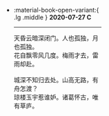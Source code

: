 <html>
<body>
<script>
  const fps = 30;
const mspf = Math.floor(1000 / fps) ; 
let width = window.innerWidth || document.documentElement.clientWidth;
let height = window.innerHeight || document.documentElement.clientHeight;
let canvas;
window.addEventListener('resize', () => {
  width = window.innerWidth || document.documentElement.clientWidth;
  height = window.innerHeight || document.documentElement.clientHeight;
  if (canvas) {
    canvas.width = width;
    canvas.height = height;
  }
});
let particles = [];
let wind = [0, 0];
let cursor = [0, 0];
function velocity(r) {
  return 70 / r + 30;
}
function sine_component(h, a) {
  return [2 * Math.PI / h, Math.random() * a, Math.random() * 2 * Math.PI]; // [frequency, amplitude, phase]
}
function calc_sine(components, x) {
  let sum = 0;
  for (let i = 0; i < components.length; i++) {
    const [f, a, p] = components[i];
    sum += Math.sin(x * f + p) * a;
  }
  return sum;
}
function gen_particle() {
  let r = Math.random() * 4 + 1;
  return {
    radius: r,
    x: Math.random() * width,
    y: -r,
    opacity: Math.random(),
    sine_components: [sine_component(height, 3), sine_component(height / 2, 2), sine_component(height / 5, 1), sine_component(height / 10, 0.5)],
  };
}
function update_pos(dt) {
  const n = particles.length;
  for (let i = 0; i < n; i++) {
    const v = velocity(particles[i].radius);
    particles[i].x += calc_sine(particles[i].sine_components, particles[i].y) * v / 5 * dt;
    particles[i].y += v * dt;
    // const dist = Math.hypot(particles[i].x - cursor[0], particles[i].y - cursor[1]) + 1;
    // particles[i].x += wind[0] * dt / dist
    // particles[i].y += wind[1] * dt / dist;
    if (particles[i].y - particles[i].radius > height) {
      particles[i] = gen_particle();  
    }
  }
}
let context_cache;
function get_context() {
  if (context_cache)
    return context_cache;
  canvas = document.createElement('canvas');
  canvas.id = 'snow-canvas';
  canvas.width = width;
  canvas.height = height;
  canvas.style = 'position: fixed; top: 0; left: 0; overflow: hidden; pointer-events: none; z-index: 256;';
  if ((document.documentElement.dataset.darkreaderMode || "").startsWith('filter'))
    canvas.style.filter = 'invert(1)';
  document.body.appendChild(canvas);
  context_cache = canvas.getContext('2d');
  return context_cache;
}
function draw() {
  const ctx = get_context();
  ctx.clearRect(0, 0, width, height);
  const n = particles.length;
  for (let i = 0; i < n; i++) {
    const p = particles[i];
    ctx.fillStyle = `rgba(255, 255, 255, ${p.opacity})`;
    ctx.shadowColor = '#80EDF7';
    ctx.shadowBlur = 7;
    ctx.beginPath();
    ctx.arc(p.x, p.y, p.radius, 0, 2*Math.PI);
    ctx.fill();
  }
}
let focused = true;
let disabled = false;
let lastTime = performance.now();
const requestFrame = () => setTimeout(loop, mspf);
function loop() {
  const dt = (performance.now() - lastTime) / 1000;
  if (particles.length < 120 && Math.random() < 0.1) {
    particles.push(gen_particle());
  }
  update_pos(dt);
  draw();
  lastTime = performance.now();
  if (focused && !disabled)
    requestFrame();
}
window.addEventListener('focus', () => {
  console.log('snow start');
  focused = true;
  lastTime = performance.now();
  requestFrame();
});
window.addEventListener('blur', () => {
  console.log('snow stop');
  focused = false;
});
window.addEventListener('keydown', e => {
  if (e.ctrlKey && e.key == 's') {
    e.preventDefault();
    disabled = !disabled;
    if (disabled) {
      canvas.style.display = 'none';
    } else {
      canvas.style.display = 'block';
      lastTime = performance.now();
      requestFrame();
    }
  }
});
requestFrame();
</script>
</body>
</html>

<div class="grid cards" style = "margin:10px calc(50%) 10px calc(5%)" markdown>

-   :material-book-open-variant:{ .lg .middle } __2020-07-27 C__

    ---

    天昏云暗深闭门。人也孤独，月也孤独。<br>
    花自飘零风几度。梅雨才去，雷雨却赴。<br>
    <br>
    城深不知归去处。山高无路，有舟怎渡？<br>
    琼楼玉宇惹谁妒。诸葛怀古，唯有草庐。
</div>

